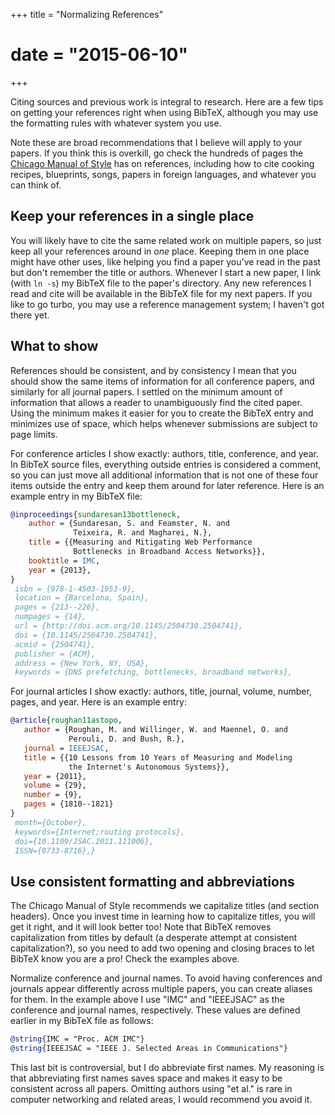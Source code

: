 +++
title = "Normalizing References"
# date = "2015-06-10"
+++

Citing sources and previous work is integral to research. Here are a few tips on getting your references right when using BibTeX, although you may use the formatting rules with whatever system you use.

<!--more-->

Note these are broad recommendations that I believe will apply to your papers. If you think this is overkill, go check the hundreds of pages the [Chicago Manual of Style](https://www.chicagomanualofstyle.org/home.html) has on references, including how to cite cooking recipes, blueprints, songs, papers in foreign languages, and whatever you can think of.

## Keep your references in a single place

You will likely have to cite the same related work on multiple papers, so just keep all your references around in *one* place. Keeping them in one place might have other uses, like helping you find a paper you've read in the past but don't remember the title or authors. Whenever I start a new paper, I link (with `ln -s`) my BibTeX file to the paper's directory. Any new references I read and cite will be available in the BibTeX file for my next papers. If you like to go turbo, you may use a reference management system; I haven't got there yet.

## What to show

References should be consistent, and by consistency I mean that you should show the same items of information for all conference papers, and similarly for all journal papers. I settled on the minimum amount of information that allows a reader to unambiguously find the cited paper. Using the minimum makes it easier for you to create the BibTeX entry and minimizes use of space, which helps whenever submissions are subject to page limits.

For conference articles I show exactly: authors, title, conference, and year. In BibTeX source files, everything outside entries is considered a comment, so you can just move all additional information that is not one of these four items outside the entry and keep them around for later reference. Here is an example entry in my BibTeX file:

```bibtex
@inproceedings{sundaresan13bottleneck,
    author = {Sundaresan, S. and Feamster, N. and
              Teixeira, R. and Magharei, N.},
    title = {{Measuring and Mitigating Web Performance
              Bottlenecks in Broadband Access Networks}},
    booktitle = IMC,
    year = {2013},
}
 isbn = {978-1-4503-1953-9},
 location = {Barcelona, Spain},
 pages = {213--226},
 numpages = {14},
 url = {http://doi.acm.org/10.1145/2504730.2504741},
 doi = {10.1145/2504730.2504741},
 acmid = {2504741},
 publisher = {ACM},
 address = {New York, NY, USA},
 keywords = {DNS prefetching, bottlenecks, broadband networks},
```

For journal articles I show exactly: authors, title, journal, volume, number, pages, and year. Here is an example entry:

```bibtex
@article{roughan11astopo,
   author = {Roughan, M. and Willinger, W. and Maennel, O. and
             Perouli, D. and Bush, R.},
   journal = IEEEJSAC,
   title = {{10 Lessons from 10 Years of Measuring and Modeling
             the Internet's Autonomous Systems}},
   year = {2011},
   volume = {29},
   number = {9},
   pages = {1810--1821}
}
 month={October},
 keywords={Internet;routing protocols},
 doi={10.1109/JSAC.2011.111006},
 ISSN={0733-8716},}
```

## Use consistent formatting and abbreviations

The Chicago Manual of Style recommends we capitalize titles (and section headers). Once you invest time in learning how to capitalize titles, you will get it right, and it will look better too! Note that BibTeX removes capitalization from titles by default (a desperate attempt at consistent capitalization?), so you need to add two opening and closing braces to let BibTeX know you are a pro! Check the examples above.

Normalize conference and journal names. To avoid having conferences and journals appear differently across multiple papers, you can create aliases for them. In the example above I use "IMC" and "IEEEJSAC" as the conference and journal names, respectively.  These values are defined earlier in my BibTeX file as follows:

```bibtex
@string{IMC = "Proc. ACM IMC"}
@string{IEEEJSAC = "IEEE J. Selected Areas in Communications"}
```

This last bit is controversial, but I do abbreviate first names. My reasoning is that abbreviating first names saves space and makes it easy to be consistent across all papers. Omitting authors using "et al." is rare in computer networking and related areas, I would recommend you avoid it.
